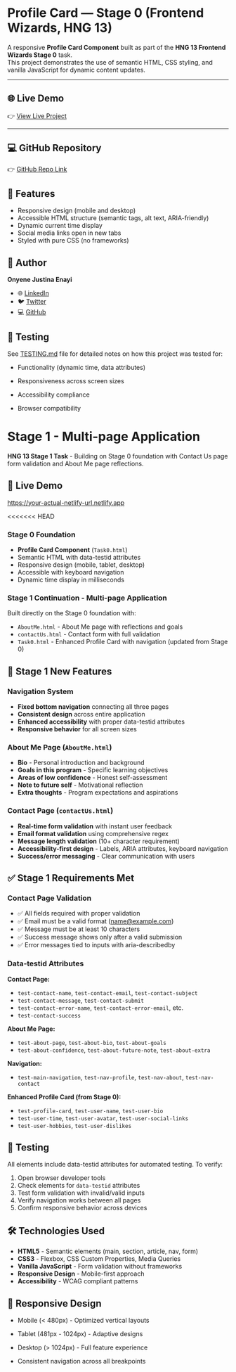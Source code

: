 # Profile Card — Stage 0 (Frontend Wizards, HNG 13)

A responsive **Profile Card Component** built as part of the **HNG 13 Frontend Wizards Stage 0** task.  
This project demonstrates the use of semantic HTML, CSS styling, and vanilla JavaScript for dynamic content updates.

---

## 🌐 Live Demo
👉 [View Live Project](https://justinaenayio-idu.github.io/profile-card-stage0/)

---

## 💻 GitHub Repository
👉 [GitHub Repo Link](https://github.com/justinaenayio-idu/profile-card-stage0)



## 🌟 Features
- Responsive design (mobile and desktop)
- Accessible HTML structure (semantic tags, alt text, ARIA-friendly)
- Dynamic current time display
- Social media links open in new tabs
- Styled with pure CSS (no frameworks)



## 🧠 Author
**Onyene Justina Enayi**  
- 🌐 [LinkedIn](https://www.linkedin.com/in/justina-onyene/)  
- 🐦 [Twitter](https://x.com/OnyeneEnayi)  
- 💻 [GitHub](https://github.com/justinaenayio-idu)


## 🧪 Testing
See [TESTING.md](./TESTING.md) file for detailed notes on how this project was tested for:

- Functionality (dynamic time, data attributes)

- Responsiveness across screen sizes

- Accessibility compliance

- Browser compatibility


# Stage 1 - Multi-page Application

**HNG 13 Stage 1 Task** - Building on Stage 0 foundation with Contact Us page form validation and About Me page reflections.

## 🚀 Live Demo
https://your-actual-netlify-url.netlify.app


<<<<<<< HEAD
### Stage 0 Foundation
- **Profile Card Component** (`Task0.html`)
- Semantic HTML with data-testid attributes
- Responsive design (mobile, tablet, desktop)
- Accessible with keyboard navigation
- Dynamic time display in milliseconds

### Stage 1 Continuation - Multi-page Application
Built directly on the Stage 0 foundation with:
- `AboutMe.html` - About Me page with reflections and goals
- `contactUs.html` - Contact form with full validation
- `Task0.html` - Enhanced Profile Card with navigation (updated from Stage 0)

## 🎯 Stage 1 New Features

### Navigation System
- **Fixed bottom navigation** connecting all three pages
- **Consistent design** across entire application
- **Enhanced accessibility** with proper data-testid attributes
- **Responsive behavior** for all screen sizes

### About Me Page (`AboutMe.html`)
- **Bio** - Personal introduction and background
- **Goals in this program** - Specific learning objectives  
- **Areas of low confidence** - Honest self-assessment
- **Note to future self** - Motivational reflection
- **Extra thoughts** - Program expectations and aspirations

### Contact Page (`contactUs.html`)
- **Real-time form validation** with instant user feedback
- **Email format validation** using comprehensive regex
- **Message length validation** (10+ character requirement)
- **Accessibility-first design** - Labels, ARIA attributes, keyboard navigation
- **Success/error messaging** - Clear communication with users

## ✅ Stage 1 Requirements Met

### Contact Page Validation
- ✅ All fields required with proper validation
- ✅ Email must be a valid format (name@example.com)
- ✅ Message must be at least 10 characters
- ✅ Success message shows only after a valid submission
- ✅ Error messages tied to inputs with aria-describedby

### Data-testid Attributes
**Contact Page:**
- `test-contact-name`, `test-contact-email`, `test-contact-subject`
- `test-contact-message`, `test-contact-submit`
- `test-contact-error-name`, `test-contact-error-email`, etc.
- `test-contact-success`

**About Me Page:**
- `test-about-page`, `test-about-bio`, `test-about-goals`
- `test-about-confidence`, `test-about-future-note`, `test-about-extra`

**Navigation:**
- `test-main-navigation`, `test-nav-profile`, `test-nav-about`, `test-nav-contact`

**Enhanced Profile Card (from Stage 0):**
- `test-profile-card`, `test-user-name`, `test-user-bio`
- `test-user-time`, `test-user-avatar`, `test-user-social-links`
- `test-user-hobbies`, `test-user-dislikes`

## 🧪 Testing
All elements include data-testid attributes for automated testing. To verify:
1. Open browser developer tools
2. Check elements for `data-testid` attributes
3. Test form validation with invalid/valid inputs
4. Verify navigation works between all pages
5. Confirm responsive behavior across devices

## 🛠 Technologies Used
- **HTML5** - Semantic elements (main, section, article, nav, form)
- **CSS3** - Flexbox, CSS Custom Properties, Media Queries
- **Vanilla JavaScript** - Form validation without frameworks
- **Responsive Design** - Mobile-first approach
- **Accessibility** - WCAG compliant patterns


## 📱 Responsive Design
- Mobile (< 480px) - Optimized vertical layouts

- Tablet (481px - 1024px) - Adaptive designs

- Desktop (> 1024px) - Full feature experience

- Consistent navigation across all breakpoints


